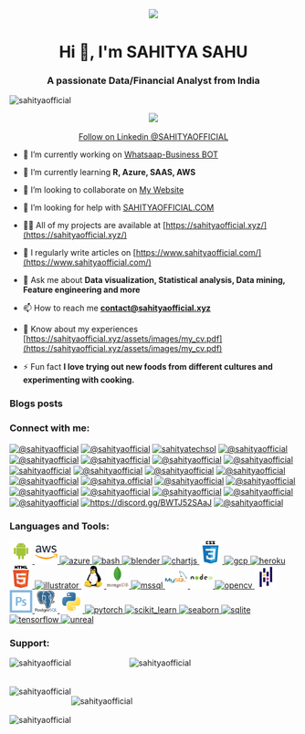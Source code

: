 <p align="center"><img src="https://user-images.githubusercontent.com/121749217/227902354-8c38541f-e56a-45bc-b3bc-dad30ad40e2c.gif"></p>

<h1 align="center">Hi 👋, I'm SAHITYA SAHU</h1>
<h3 align="center">A passionate Data/Financial Analyst from India</h3>
<!-- <img align="right" alt="Coding" width="100" src="https://cdn.dribbble.com/users/1162077/screenshots/3848914/programmer.gif”> -->
<p align="left"> <img src="https://komarev.com/ghpvc/?username=sahityaofficial&label=Profile%20views&color=0e75b6&style=flat" alt="sahityaofficial" /> </p>

<p align="left"> <a href="https://github.com/sahityaofficial/KACHRA-PATTI/blob/master/mygf.gif" alt="sahityaofficial" /></a> </p> 

<p align="center"> <a href="https://www.linkedin.com/in/sahityaofficial" target="blank"><img width="5%" src="https://github.com/sahityaofficial/KACHRA-PATTI/blob/master/linkedin-icon-logo-png-transparent.png"></a> </p>
  
<p align="center"> <a href="https://www.linkedin.com/in/sahityaofficial" target="blank">Follow on Linkedin @SAHITYAOFFICIAL</a> </p>
  
- 🔭 I’m currently working on [Whatsaap-Business BOT](https://www.sahityaofficial.com/)

- 🌱 I’m currently learning **R, Azure, SAAS, AWS**

- 👯 I’m looking to collaborate on [My Website](https://www.sahityaofficial.com/)

- 🤝 I’m looking for help with [SAHITYAOFFICIAL.COM](https://www.sahityaofficial.com/)

- 👨‍💻 All of my projects are available at [https://sahityaofficial.xyz/](https://sahityaofficial.xyz/)

- 📝 I regularly write articles on [https://www.sahityaofficial.com/](https://www.sahityaofficial.com/)

- 💬 Ask me about **Data visualization, Statistical analysis, Data mining, Feature engineering and more**

- 📫 How to reach me **contact@sahityaofficial.xyz**

- 📄 Know about my experiences [https://sahityaofficial.xyz/assets/images/my_cv.pdf](https://sahityaofficial.xyz/assets/images/my_cv.pdf)

- ⚡ Fun fact **I love trying out new foods from different cultures and experimenting with cooking.**

### Blogs posts
<!-- BLOG-POST-LIST:START -->
<!-- BLOG-POST-LIST:END -->

<h3 align="left">Connect with me:</h3>
<p align="left">
<a href="https://codepen.io/@sahityaofficial" target="blank"><img align="center" src="https://raw.githubusercontent.com/rahuldkjain/github-profile-readme-generator/master/src/images/icons/Social/codepen.svg" alt="@sahityaofficial" height="30" width="40" /></a>
<a href="https://dev.to/@sahityaofficial" target="blank"><img align="center" src="https://raw.githubusercontent.com/rahuldkjain/github-profile-readme-generator/master/src/images/icons/Social/devto.svg" alt="@sahityaofficial" height="30" width="40" /></a>
<a href="https://twitter.com/sahityatechsol" target="blank"><img align="center" src="https://raw.githubusercontent.com/rahuldkjain/github-profile-readme-generator/master/src/images/icons/Social/twitter.svg" alt="sahityatechsol" height="30" width="40" /></a>
<a href="https://linkedin.com/in/@sahityaofficial" target="blank"><img align="center" src="https://raw.githubusercontent.com/rahuldkjain/github-profile-readme-generator/master/src/images/icons/Social/linked-in-alt.svg" alt="@sahityaofficial" height="30" width="40" /></a>
<a href="https://stackoverflow.com/users/@sahityaofficial" target="blank"><img align="center" src="https://raw.githubusercontent.com/rahuldkjain/github-profile-readme-generator/master/src/images/icons/Social/stack-overflow.svg" alt="@sahityaofficial" height="30" width="40" /></a>
<a href="https://codesandbox.com/@sahityaofficial" target="blank"><img align="center" src="https://raw.githubusercontent.com/rahuldkjain/github-profile-readme-generator/master/src/images/icons/Social/codesandbox.svg" alt="@sahityaofficial" height="30" width="40" /></a>
<a href="https://kaggle.com/@sahityaofficial" target="blank"><img align="center" src="https://raw.githubusercontent.com/rahuldkjain/github-profile-readme-generator/master/src/images/icons/Social/kaggle.svg" alt="@sahityaofficial" height="30" width="40" /></a>
<a href="https://fb.com/@sahityaofficial" target="blank"><img align="center" src="https://raw.githubusercontent.com/rahuldkjain/github-profile-readme-generator/master/src/images/icons/Social/facebook.svg" alt="@sahityaofficial" height="30" width="40" /></a>
<a href="https://instagram.com/sahityaofficial" target="blank"><img align="center" src="https://raw.githubusercontent.com/rahuldkjain/github-profile-readme-generator/master/src/images/icons/Social/instagram.svg" alt="sahityaofficial" height="30" width="40" /></a>
<a href="https://dribbble.com/@sahityaofficial" target="blank"><img align="center" src="https://raw.githubusercontent.com/rahuldkjain/github-profile-readme-generator/master/src/images/icons/Social/dribbble.svg" alt="@sahityaofficial" height="30" width="40" /></a>
<a href="https://www.behance.net/@sahityaofficial" target="blank"><img align="center" src="https://raw.githubusercontent.com/rahuldkjain/github-profile-readme-generator/master/src/images/icons/Social/behance.svg" alt="@sahityaofficial" height="30" width="40" /></a>
<a href="https://hashnode.com/@sahityaofficial" target="blank"><img align="center" src="https://raw.githubusercontent.com/rahuldkjain/github-profile-readme-generator/master/src/images/icons/Social/hashnode.svg" alt="@sahityaofficial" height="30" width="40" /></a>
<a href="https://medium.com/@sahityaofficial" target="blank"><img align="center" src="https://raw.githubusercontent.com/rahuldkjain/github-profile-readme-generator/master/src/images/icons/Social/medium.svg" alt="@sahityaofficial" height="30" width="40" /></a>
<a href="https://www.youtube.com/c/@sahitya.official" target="blank"><img align="center" src="https://raw.githubusercontent.com/rahuldkjain/github-profile-readme-generator/master/src/images/icons/Social/youtube.svg" alt="@sahitya.official" height="30" width="40" /></a>
<a href="https://www.codechef.com/users/@sahityaofficial" target="blank"><img align="center" src="https://cdn.jsdelivr.net/npm/simple-icons@3.1.0/icons/codechef.svg" alt="@sahityaofficial" height="30" width="40" /></a>
<a href="https://www.hackerrank.com/@sahityaofficial" target="blank"><img align="center" src="https://raw.githubusercontent.com/rahuldkjain/github-profile-readme-generator/master/src/images/icons/Social/hackerrank.svg" alt="@sahityaofficial" height="30" width="40" /></a>
<a href="https://codeforces.com/profile/@sahityaofficial" target="blank"><img align="center" src="https://raw.githubusercontent.com/rahuldkjain/github-profile-readme-generator/master/src/images/icons/Social/codeforces.svg" alt="@sahityaofficial" height="30" width="40" /></a>
<a href="https://www.leetcode.com/@sahityaofficial" target="blank"><img align="center" src="https://raw.githubusercontent.com/rahuldkjain/github-profile-readme-generator/master/src/images/icons/Social/leet-code.svg" alt="@sahityaofficial" height="30" width="40" /></a>
<a href="https://www.hackerearth.com/@sahityaofficial" target="blank"><img align="center" src="https://raw.githubusercontent.com/rahuldkjain/github-profile-readme-generator/master/src/images/icons/Social/hackerearth.svg" alt="@sahityaofficial" height="30" width="40" /></a>
<a href="https://auth.geeksforgeeks.org/user/@sahityaofficial" target="blank"><img align="center" src="https://raw.githubusercontent.com/rahuldkjain/github-profile-readme-generator/master/src/images/icons/Social/geeks-for-geeks.svg" alt="@sahityaofficial" height="30" width="40" /></a>
<a href="https://www.topcoder.com/members/@sahityaofficial" target="blank"><img align="center" src="https://raw.githubusercontent.com/rahuldkjain/github-profile-readme-generator/master/src/images/icons/Social/topcoder.svg" alt="@sahityaofficial" height="30" width="40" /></a>
<a href="https://discord.gg/https://discord.gg/BWTJ52SAaJ" target="blank"><img align="center" src="https://raw.githubusercontent.com/rahuldkjain/github-profile-readme-generator/master/src/images/icons/Social/discord.svg" alt="https://discord.gg/BWTJ52SAaJ" height="30" width="40" /></a>
<a href="/@sahityaofficial" target="blank"><img align="center" src="https://raw.githubusercontent.com/rahuldkjain/github-profile-readme-generator/master/src/images/icons/Social/rss.svg" alt="@sahityaofficial" height="30" width="40" /></a>
</p>

<h3 align="left">Languages and Tools:</h3>
<p align="left"> <a href="https://developer.android.com" target="_blank" rel="noreferrer"> <img src="https://raw.githubusercontent.com/devicons/devicon/master/icons/android/android-original-wordmark.svg" alt="android" width="40" height="40"/> </a> <a href="https://aws.amazon.com" target="_blank" rel="noreferrer"> <img src="https://raw.githubusercontent.com/devicons/devicon/master/icons/amazonwebservices/amazonwebservices-original-wordmark.svg" alt="aws" width="40" height="40"/> </a> <a href="https://azure.microsoft.com/en-in/" target="_blank" rel="noreferrer"> <img src="https://www.vectorlogo.zone/logos/microsoft_azure/microsoft_azure-icon.svg" alt="azure" width="40" height="40"/> </a> <a href="https://www.gnu.org/software/bash/" target="_blank" rel="noreferrer"> <img src="https://www.vectorlogo.zone/logos/gnu_bash/gnu_bash-icon.svg" alt="bash" width="40" height="40"/> </a> <a href="https://www.blender.org/" target="_blank" rel="noreferrer"> <img src="https://download.blender.org/branding/community/blender_community_badge_white.svg" alt="blender" width="40" height="40"/> </a> <a href="https://www.chartjs.org" target="_blank" rel="noreferrer"> <img src="https://www.chartjs.org/media/logo-title.svg" alt="chartjs" width="40" height="40"/> </a> <a href="https://www.w3schools.com/css/" target="_blank" rel="noreferrer"> <img src="https://raw.githubusercontent.com/devicons/devicon/master/icons/css3/css3-original-wordmark.svg" alt="css3" width="40" height="40"/> </a> <a href="https://cloud.google.com" target="_blank" rel="noreferrer"> <img src="https://www.vectorlogo.zone/logos/google_cloud/google_cloud-icon.svg" alt="gcp" width="40" height="40"/> </a> <a href="https://heroku.com" target="_blank" rel="noreferrer"> <img src="https://www.vectorlogo.zone/logos/heroku/heroku-icon.svg" alt="heroku" width="40" height="40"/> </a> <a href="https://www.w3.org/html/" target="_blank" rel="noreferrer"> <img src="https://raw.githubusercontent.com/devicons/devicon/master/icons/html5/html5-original-wordmark.svg" alt="html5" width="40" height="40"/> </a> <a href="https://www.adobe.com/in/products/illustrator.html" target="_blank" rel="noreferrer"> <img src="https://www.vectorlogo.zone/logos/adobe_illustrator/adobe_illustrator-icon.svg" alt="illustrator" width="40" height="40"/> </a> <a href="https://www.linux.org/" target="_blank" rel="noreferrer"> <img src="https://raw.githubusercontent.com/devicons/devicon/master/icons/linux/linux-original.svg" alt="linux" width="40" height="40"/> </a> <a href="https://www.mongodb.com/" target="_blank" rel="noreferrer"> <img src="https://raw.githubusercontent.com/devicons/devicon/master/icons/mongodb/mongodb-original-wordmark.svg" alt="mongodb" width="40" height="40"/> </a> <a href="https://www.microsoft.com/en-us/sql-server" target="_blank" rel="noreferrer"> <img src="https://www.svgrepo.com/show/303229/microsoft-sql-server-logo.svg" alt="mssql" width="40" height="40"/> </a> <a href="https://www.mysql.com/" target="_blank" rel="noreferrer"> <img src="https://raw.githubusercontent.com/devicons/devicon/master/icons/mysql/mysql-original-wordmark.svg" alt="mysql" width="40" height="40"/> </a> <a href="https://nodejs.org" target="_blank" rel="noreferrer"> <img src="https://raw.githubusercontent.com/devicons/devicon/master/icons/nodejs/nodejs-original-wordmark.svg" alt="nodejs" width="40" height="40"/> </a> <a href="https://opencv.org/" target="_blank" rel="noreferrer"> <img src="https://www.vectorlogo.zone/logos/opencv/opencv-icon.svg" alt="opencv" width="40" height="40"/> </a> <a href="https://pandas.pydata.org/" target="_blank" rel="noreferrer"> <img src="https://raw.githubusercontent.com/devicons/devicon/2ae2a900d2f041da66e950e4d48052658d850630/icons/pandas/pandas-original.svg" alt="pandas" width="40" height="40"/> </a> <a href="https://www.photoshop.com/en" target="_blank" rel="noreferrer"> <img src="https://raw.githubusercontent.com/devicons/devicon/master/icons/photoshop/photoshop-line.svg" alt="photoshop" width="40" height="40"/> </a> <a href="https://www.postgresql.org" target="_blank" rel="noreferrer"> <img src="https://raw.githubusercontent.com/devicons/devicon/master/icons/postgresql/postgresql-original-wordmark.svg" alt="postgresql" width="40" height="40"/> </a> <a href="https://www.python.org" target="_blank" rel="noreferrer"> <img src="https://raw.githubusercontent.com/devicons/devicon/master/icons/python/python-original.svg" alt="python" width="40" height="40"/> </a> <a href="https://pytorch.org/" target="_blank" rel="noreferrer"> <img src="https://www.vectorlogo.zone/logos/pytorch/pytorch-icon.svg" alt="pytorch" width="40" height="40"/> </a> <a href="https://scikit-learn.org/" target="_blank" rel="noreferrer"> <img src="https://upload.wikimedia.org/wikipedia/commons/0/05/Scikit_learn_logo_small.svg" alt="scikit_learn" width="40" height="40"/> </a> <a href="https://seaborn.pydata.org/" target="_blank" rel="noreferrer"> <img src="https://seaborn.pydata.org/_images/logo-mark-lightbg.svg" alt="seaborn" width="40" height="40"/> </a> <a href="https://www.sqlite.org/" target="_blank" rel="noreferrer"> <img src="https://www.vectorlogo.zone/logos/sqlite/sqlite-icon.svg" alt="sqlite" width="40" height="40"/> </a> <a href="https://www.tensorflow.org" target="_blank" rel="noreferrer"> <img src="https://www.vectorlogo.zone/logos/tensorflow/tensorflow-icon.svg" alt="tensorflow" width="40" height="40"/> </a> <a href="https://unrealengine.com/" target="_blank" rel="noreferrer"> <img src="https://raw.githubusercontent.com/kenangundogan/fontisto/036b7eca71aab1bef8e6a0518f7329f13ed62f6b/icons/svg/brand/unreal-engine.svg" alt="unreal" width="40" height="40"/> </a> </p>

<h3 align="left">Support:</h3>
<p><a href="https://www.buymeacoffee.com/sahityaofficial"> <img align="left" src="https://cdn.buymeacoffee.com/buttons/v2/default-yellow.png" height="50" width="210" alt="sahityaofficial" /></a><a href="https://ko-fi.com/sahityaofficial"> <img align="left" src="https://cdn.ko-fi.com/cdn/kofi3.png?v=3" height="50" width="210" alt="sahityaofficial" /></a></p><br><br>

<p><img align="left" src="https://github-readme-stats.vercel.app/api/top-langs?username=sahityaofficial&show_icons=true&locale=en&layout=compact" alt="sahityaofficial" /></p>

<p>&nbsp;<img align="center" src="https://github-readme-stats.vercel.app/api?username=sahityaofficial&show_icons=true&locale=en" alt="sahityaofficial" /></p>

<p><img align="center" src="https://github-readme-streak-stats.herokuapp.com/?user=sahityaofficial&" alt="sahityaofficial" /></p>

